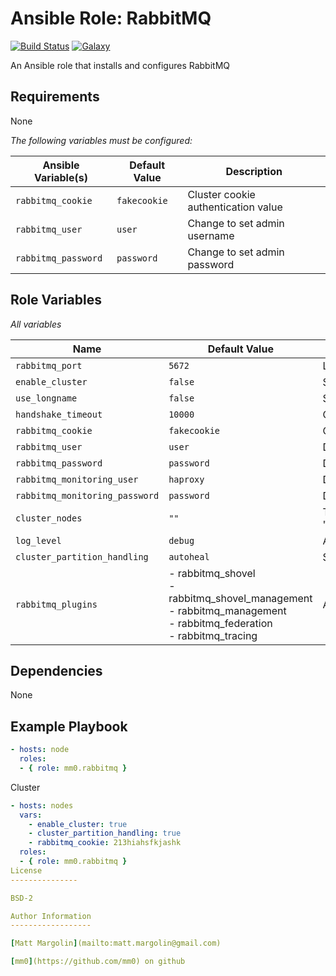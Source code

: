 Ansible Role: RabbitMQ
===

[![Build Status](https://travis-ci.org/mm0/ansible-role-rabbitmq.svg?branch=master)](https://travis-ci.org/mm0/ansible-role-rabbitmq)
[![Galaxy](https://img.shields.io/badge/galaxy-mm0.rabbitmq-blue.svg?style=flat)](https://galaxy.ansible.com/mm0/ansible-role-rabbitmq)

An Ansible role that installs and configures RabbitMQ

Requirements
---

None 

*The following variables must be configured:*

| Ansible Variable(s)  | Default Value       | Description          |
|-------------------|---------------------|----------------------|
| `rabbitmq_cookie` | `fakecookie` | Cluster cookie authentication value |
| `rabbitmq_user` | `user` | Change to set admin username |
| `rabbitmq_password` | `password` | Change to set admin password |




Role Variables
---

*All variables*

| Name              | Default Value       | Description          |
|-------------------|---------------------|----------------------|
| `rabbitmq_port` | `5672` | Listening port|
| `enable_cluster` | `false` | Single node mode if false, cluster mode if true|
| `use_longname` | `false` | Set to true if using FQDN for node names/hostnames |
| `handshake_timeout` | `10000` | Cluster handshake timeout |
| `rabbitmq_cookie` | `fakecookie` | Cluster cookie authentication value |
| `rabbitmq_user` | `user` | Default admin username |
| `rabbitmq_password` | `password` | Default admin password |
| `rabbitmq_monitoring_user` | `haproxy` | Default monitorign username |
| `rabbitmq_monitoring_password` | `password` | Default monitoring password |
| `cluster_nodes` | `""` | This must be a string in the format "'rabbitmq@nodehostname','rabbitmq@node2hostname','rabbitmq@node3hostname'|
| `log_level` | `debug` | Adjust verbosity |
| `cluster_partition_handling` | `autoheal` | Set the cluster partioning handling setting of your choice |
| `rabbitmq_plugins` | - rabbitmq_shovel<br/>- rabbitmq_shovel_management<br/>- rabbitmq_management<br/>- rabbitmq_federation<br/>- rabbitmq_tracing |  A list of plugins to install |


Dependencies
---

None 

Example Playbook
---

```yml
- hosts: node
  roles:
  - { role: mm0.rabbitmq }
```
Cluster
```yml
- hosts: nodes
  vars:
    - enable_cluster: true
    - cluster_partition_handling: true
    - rabbitmq_cookie: 213hiahsfkjashk
  roles:
  - { role: mm0.rabbitmq }
License
---------------

BSD-2

Author Information
------------------

[Matt Margolin](mailto:matt.margolin@gmail.com)

[mm0](https://github.com/mm0) on github
